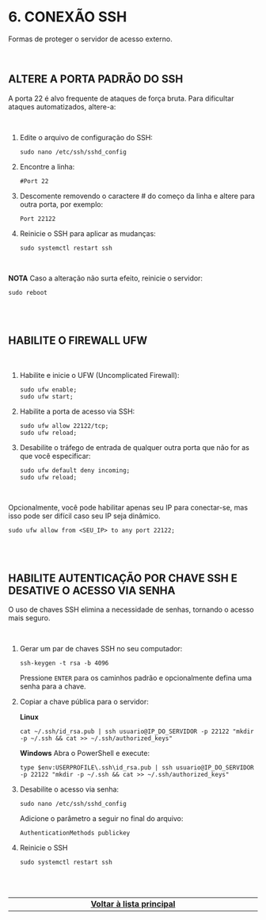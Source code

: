 # 6. CONEXÃO SSH
Formas de proteger o servidor de acesso externo.

<br>

## ALTERE A PORTA PADRÃO DO SSH
A porta 22 é alvo frequente de ataques de força bruta. Para dificultar ataques automatizados, altere-a:

<br>

1. Edite o arquivo de configuração do SSH:
   ```
   sudo nano /etc/ssh/sshd_config
   ```

2. Encontre a linha:
    ```
    #Port 22
    ```

3. Descomente removendo o caractere # do começo da linha e altere para outra porta, por exemplo:
   ```
   Port 22122
   ```

4. Reinicie o SSH para aplicar as mudanças:
   ```
   sudo systemctl restart ssh
   ```
   
<br>

**NOTA**
Caso a alteração não surta efeito, reinicie o servidor:
 ```
 sudo reboot
 ```

<br><br>

## HABILITE O FIREWALL UFW

<br>

1. Habilite e inicie o UFW (Uncomplicated Firewall):
   ```
   sudo ufw enable;
   sudo ufw start;
   ```

2. Habilite a porta de acesso via SSH:
   ```
   sudo ufw allow 22122/tcp;
   sudo ufw reload;
   ```

3. Desabilite o tráfego de entrada de qualquer outra porta que não for as que você especificar:
   ```
   sudo ufw default deny incoming;
   sudo ufw reload;
   ```
   
<br>

Opcionalmente, você pode habilitar apenas seu IP para conectar-se, mas isso pode ser difícil caso seu IP seja dinâmico.
```
sudo ufw allow from <SEU_IP> to any port 22122;
```

<br><br>

## HABILITE AUTENTICAÇÃO POR CHAVE SSH E DESATIVE O ACESSO VIA SENHA
O uso de chaves SSH elimina a necessidade de senhas, tornando o acesso mais seguro.

<br>

1. Gerar um par de chaves SSH no seu computador:
   ```
   ssh-keygen -t rsa -b 4096
   ```
   Pressione `ENTER` para os caminhos padrão e opcionalmente defina uma senha para a chave.

2. Copiar a chave pública para o servidor:
  
   **Linux**
   ```
   cat ~/.ssh/id_rsa.pub | ssh usuario@IP_DO_SERVIDOR -p 22122 "mkdir -p ~/.ssh && cat >> ~/.ssh/authorized_keys"
   ```
   
   **Windows**
   Abra o PowerShell e execute:

   ```
   type $env:USERPROFILE\.ssh\id_rsa.pub | ssh usuario@IP_DO_SERVIDOR -p 22122 "mkdir -p ~/.ssh && cat >> ~/.ssh/authorized_keys"
   ```

3. Desabilite o acesso via senha:
   ```
   sudo nano /etc/ssh/sshd_config
   ```
   
   Adicione o parâmetro a seguir no final do arquivo:
   ```
   AuthenticationMethods publickey
   ```

4. Reinicie o SSH
   ```
   sudo systemctl restart ssh
   ```
   
<br><br>
<div>
    <table width="9000">
        <!-- <tr>
            <td width="9000"></td>
            <td width="50%" align="right"><a href=""><b></b></a></td>
        </tr> -->
        <tr>
            <td width="9000" colspan="2" align="center">
                <a href="">
                    <b>Voltar à lista principal</b>
                </a>
            </td>
        </tr>
    </table>
</div>

